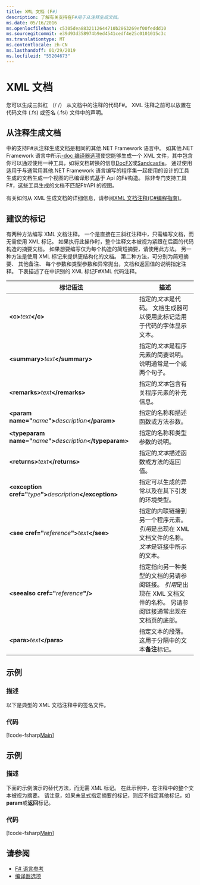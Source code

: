 ```yaml
---
title: XML 文档 (F#)
description: 了解有关支持在F#用于从注释生成文档。
ms.date: 05/16/2016
ms.openlocfilehash: c5305dea8832112644710b2863269ef00feddd10
ms.sourcegitcommit: e39d93d358974b9ed4541cedf4e25c0101015c3c
ms.translationtype: MT
ms.contentlocale: zh-CN
ms.lasthandoff: 01/29/2019
ms.locfileid: "55204673"
---
```

# <a name="xml-documentation"></a>XML 文档

您可以生成三斜杠 （/ /） 从文档中的注释的代码F#。 XML 注释之前可以放置在代码文件 (.fs) 或签名 (.fsi) 文件中的声明。

## <a name="generating-documentation-from-comments"></a>从注释生成文档

中的支持F#从注释生成文档是相同的其他.NET Framework 语言中。 如其他.NET Framework 语言中所示[-doc 编译器选项](https://msdn.microsoft.com/library/434394ae-0d4a-459c-a684-bffede519a04)使您能够生成一个 XML 文件，其中包含你可以通过使用一种工具，如将文档转换的信息[DocFX](https://dotnet.github.io/docfx/)或[Sandcastle](https://github.com/EWSoftware/SHFB)。 通过使用适用于与通常用其他.NET Framework 语言编写的程序集一起使用的设计的工具生成的文档生成一个视图的已编译形式基于 Api 的F#构造。 除非专门支持工具F#，这些工具生成的文档不匹配F#API 的视图。

有关如何从 XML 生成文档的详细信息，请参阅[XML 文档注释&#40;C&#35;编程指南&#41;](https://msdn.microsoft.com/library/b2s063f7)。

## <a name="recommended-tags"></a>建议的标记

有两种方法编写 XML 文档注释。 一个是直接在三斜杠注释中，只需编写文档，而无需使用 XML 标记。 如果执行此操作时，整个注释文本被视为紧跟在后面的代码构造的摘要文档。 如果想要编写仅为每个构造的简短摘要，请使用此方法。 另一种方法是使用 XML 标记来提供更结构化的文档。 第二种方法，可分别为简短摘要、 其他备注、 每个参数和类型参数和异常抛出，文档和返回值的说明指定注释。 下表描述了在中识别的 XML 标记F#XML 代码注释。

|标记语法|描述|
|----------|-----------|
|**\<c\>**_text_**\</c\>**|指定的*文本*是代码。 文档生成器可以使用此标记适用于代码的字体显示文本。|
|**\<summary\>**_text_**\</summary\>**|指定的*文本*是程序元素的简要说明。 说明通常是一个或两个句子。|
|**\<remarks\>**_text_**\</remarks\>**|指定的*文本*包含有关程序元素的补充信息。|
|**\<param name="**_name_**"\>**_description_**\</param\>**|指定的名称和描述函数或方法参数。|
|**\<typeparam name="**_name_**"\>**_description_**\</typeparam\>**|指定的名称和类型参数的说明。|
|**\<returns\>**_text_**\</returns\>**|指定的*文本*描述函数或方法的返回值。|
|**\<exception cref="**_type_**"\>**_description_**\</exception\>**|指定可以生成的异常以及在其下引发的环境类型。|
|**\<see cref="**_reference_**"\>**_text_**\</see\>**|指定的内联链接到另一个程序元素。 *引用*是出现在 XML 文档文件的名称。 *文本*是链接中所示的文本。|
|**\<seealso cref="**_reference_**"/\>**|指定指向另一种类型的文档的另请参阅链接。 *引用*是出现在 XML 文档文件的名称。 另请参阅链接通常出现在文档页的底部。|
|**\<para\>**_text_**\</para\>**|指定文本的段落。 这用于分隔中的文本**备注**标记。|

## <a name="example"></a>示例

### <a name="description"></a>描述

以下是典型的 XML 文档注释中的签名文件。

### <a name="code"></a>代码

[!code-fsharp[Main](../../../samples/snippets/fsharp/lang-ref-2/snippet7101.fs)]

## <a name="example"></a>示例

### <a name="description"></a>描述

下面的示例演示的替代方法，而无需 XML 标记。 在此示例中，在注释中的整个文本被视为摘要。 请注意，如果未显式指定摘要的标记，则应不指定其他标记，如**param**或**返回**标记。

### <a name="code"></a>代码

[!code-fsharp[Main](../../../samples/snippets/fsharp/lang-ref-2/snippet7102.fs)]

## <a name="see-also"></a>请参阅

- [F# 语言参考](index.md)
- [编译器选项](compiler-options.md)
